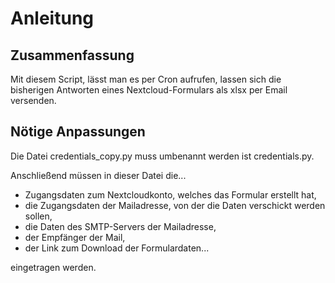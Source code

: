 # Anleitung

## Zusammenfassung

Mit diesem Script, lässt man es per Cron aufrufen, lassen sich die bisherigen Antworten eines Nextcloud-Formulars als xlsx per Email versenden.

## Nötige Anpassungen

Die Datei credentials_copy.py muss umbenannt werden ist credentials.py.

Anschließend müssen in dieser Datei die...

- Zugangsdaten zum Nextcloudkonto, welches das Formular erstellt hat,
- die Zugangsdaten der Mailadresse, von der die Daten verschickt werden sollen,
- die Daten des SMTP-Servers der Mailadresse,
- der Empfänger der Mail,
- der Link zum Download der Formulardaten...

eingetragen werden. 